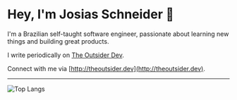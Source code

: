 # Hey, I'm Josias Schneider :wave:

I'm a Brazilian self-taught software engineer, passionate about learning new things and building great products.

I write periodically on [The Outsider Dev](https://theoutsiderdev.substack.com/).

Connect with me via [http://theoutsider.dev](http://theoutsider.dev).

---

![Top Langs](https://github-readme-stats-josiasds.vercel.app/api/top-langs/?username=josiasds&layout=compact&theme=dark)
